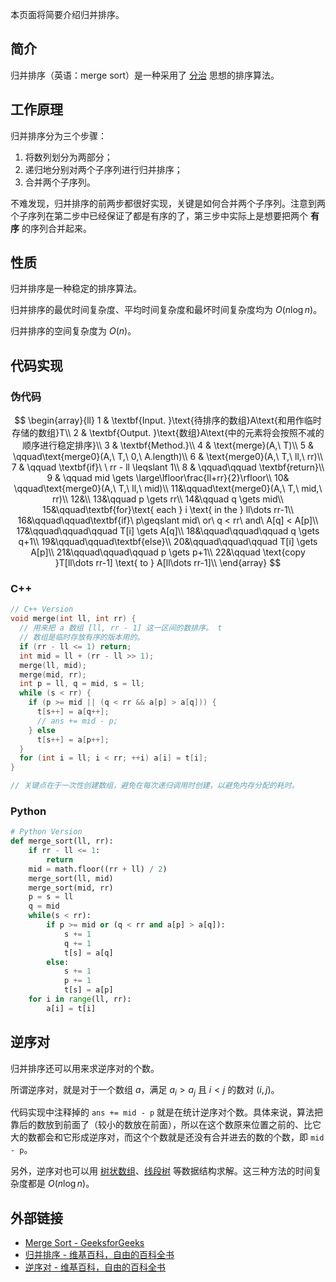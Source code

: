 本页面将简要介绍归并排序。

## 简介

归并排序（英语：merge sort）是一种采用了 [分治](./divide-and-conquer.md) 思想的排序算法。

## 工作原理

归并排序分为三个步骤：

1. 将数列划分为两部分；
2. 递归地分别对两个子序列进行归并排序；
3. 合并两个子序列。

不难发现，归并排序的前两步都很好实现，关键是如何合并两个子序列。注意到两个子序列在第二步中已经保证了都是有序的了，第三步中实际上是想要把两个 **有序** 的序列合并起来。

## 性质

归并排序是一种稳定的排序算法。

归并排序的最优时间复杂度、平均时间复杂度和最坏时间复杂度均为 $O(n\log n)$。

归并排序的空间复杂度为 $O(n)$。

## 代码实现

### 伪代码

$$
\begin{array}{ll}
1 & \textbf{Input. }\text{待排序的数组}A\text{和用作临时存储的数组}T\\
2 & \textbf{Output. }\text{数组}A\text{中的元素将会按照不减的顺序进行稳定排序}\\
3 & \textbf{Method.}\\
4 & \text{merge}(A,\ T)\\
5 & \qquad\text{merge0}(A,\ T,\ 0,\ A.length)\\
6 & \text{merge0}(A,\ T,\ ll,\ rr)\\
7 & \qquad \textbf{if}\ \ rr - ll \leqslant 1\\
8 & \qquad\qquad \textbf{return}\\
9 & \qquad mid \gets \large\lfloor\frac{ll+rr}{2}\rfloor\\
10& \qquad\text{merge0}(A,\ T,\ ll,\ mid)\\
11&\qquad\text{merge0}(A,\ T,\ mid,\ rr)\\
12&\\
13&\qquad p \gets rr\\
14&\qquad q \gets mid\\
15&\qquad\textbf{for}\text{ each } i \text{ in the } ll\dots rr-1\\
16&\qquad\qquad\textbf{if}\ p\geqslant mid\ or\ q < rr\ and\ A[q] < A[p]\\
17&\qquad\qquad\qquad T[i] \gets A[q]\\
18&\qquad\qquad\qquad q \gets q+1\\
19&\qquad\qquad\textbf{else}\\
20&\qquad\qquad\qquad T[i] \gets A[p]\\
21&\qquad\qquad\qquad p \gets p+1\\
22&\qquad \text{copy }T[ll\dots rr-1] \text{ to } A[ll\dots rr-1]\\
\end{array}
$$

### C++

```cpp
// C++ Version
void merge(int ll, int rr) {
  // 用来把 a 数组 [ll, rr - 1] 这一区间的数排序。 t
  // 数组是临时存放有序的版本用的。
  if (rr - ll <= 1) return;
  int mid = ll + (rr - ll >> 1);
  merge(ll, mid);
  merge(mid, rr);
  int p = ll, q = mid, s = ll;
  while (s < rr) {
    if (p >= mid || (q < rr && a[p] > a[q])) {
      t[s++] = a[q++];
      // ans += mid - p;
    } else
      t[s++] = a[p++];
  }
  for (int i = ll; i < rr; ++i) a[i] = t[i];
}

// 关键点在于一次性创建数组，避免在每次递归调用时创建，以避免内存分配的耗时。
```

### Python

```python
# Python Version
def merge_sort(ll, rr):
    if rr - ll <= 1:
        return
    mid = math.floor((rr + ll) / 2)
    merge_sort(ll, mid)
    merge_sort(mid, rr)
    p = s = ll
    q = mid
    while(s < rr):
        if p >= mid or (q < rr and a[p] > a[q]):
            s += 1
            q += 1
            t[s] = a[q]
        else:
            s += 1
            p += 1
            t[s] = a[p]
    for i in range(ll, rr):
        a[i] = t[i]
```

## 逆序对

归并排序还可以用来求逆序对的个数。

所谓逆序对，就是对于一个数组 $a$，满足 $a_{i} > a_{j}$ 且 $i < j$ 的数对 $(i, j)$。

代码实现中注释掉的 `ans += mid - p` 就是在统计逆序对个数。具体来说，算法把靠后的数放到前面了（较小的数放在前面），所以在这个数原来位置之前的、比它大的数都会和它形成逆序对，而这个个数就是还没有合并进去的数的个数，即 `mid - p`。

另外，逆序对也可以用 [树状数组](../ds/fenwick.md)、[线段树](../ds/seg.md) 等数据结构求解。这三种方法的时间复杂度都是 $O(n \log n)$。

## 外部链接

- [Merge Sort - GeeksforGeeks](https://www.geeksforgeeks.org/merge-sort/)
- [归并排序 - 维基百科，自由的百科全书](https://zh.wikipedia.org/wiki/%E5%BD%92%E5%B9%B6%E6%8E%92%E5%BA%8F)
- [逆序对 - 维基百科，自由的百科全书](https://zh.wikipedia.org/wiki/%E9%80%86%E5%BA%8F%E5%AF%B9)
